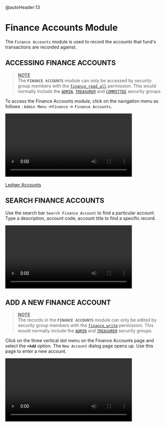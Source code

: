 @autoHeader:13
# Finance Accounts Module

The `Finance Accounts` module is used to record the accounts that fund's transactions are recorded against.

## ACCESSING FINANCE ACCOUNTS 
><ins>**NOTE**</ins>\
>The **`FINANCE ACCOUNTS`** module can only be accessed by security group members with the [`finance_read_all`](10_admin_member-accounts?id=finance_read_all) permission. This would normally include the [`ADMIN`](10_admin_member-accounts?id=_1031-admin-group), [`TREASURER`](10_admin_member-accounts?id=_1034-treasurer-group) and [`COMMITTEE`](10_admin_member-accounts?id=_1032-committee-group) security groups.

To access the Finance Accounts module, click on the navigation menu as follows : `Admin Menu` ->`Finance` -> `Finance Accounts`.

<video src="static/video/Finance_Accounts_Accessing.mp4"
	width="400px" controls autoplay loop>
  <img src="static/images/10.2_Finance_Account_Page.png"/>
</video>

[Ledger Accounts](static/markdown/ledger_accounts.md ':include')

## SEARCH FINANCE ACCOUNTS 

Use the search bar `Search Finance Account` to find a particular account. Type a description, account code, account title to find a specific record.

<video src="static/video/Finance_Accounts_Searching.mp4"
	width="400px" controls autoplay loop>
  <img src="static/images/10.3_Finance_Account_Search.png"/>
</video>

## ADD A NEW FINANCE ACCOUNT

><ins>**NOTE**</ins>\
>The records in the **`FINANCE ACCOUNTS`** module can only be edited by security group members with the [`finance_write`](10_admin_member-accounts?id=finance_write) permission. This would normally include the [`ADMIN`](10_admin_member-accounts?id=_1031-admin-group) and [`TREASURER`](10_admin_member-accounts?id=_1034-treasurer-group) security groups.

Click on the three vertical dot menu on the Finance Accounts page and select the **`+Add`** option.
The `New Account` dialog page opens up. Use this page to enter a new account.

<video src="static/video/Finance_Accounts_Add_Edit.mp4"
	width="400px" controls autoplay loop>
  <img src="static/images/10.5_Add_Finance_Account_Page.png"/>
</video>



